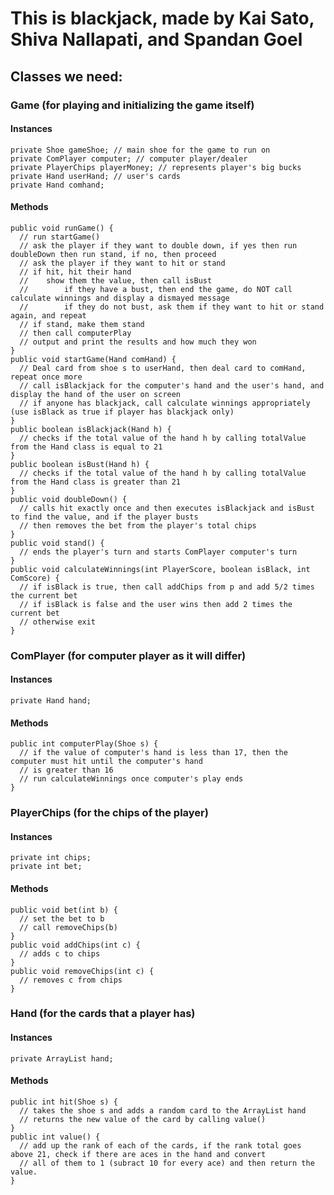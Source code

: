 # This is blackjack, made by Kai Sato, Shiva Nallapati, and Spandan Goel
## Classes we need:
### Game (for playing and initializing the game itself)
#### Instances
```
private Shoe gameShoe; // main shoe for the game to run on
private ComPlayer computer; // computer player/dealer
private PlayerChips playerMoney; // represents player's big bucks
private Hand userHand; // user's cards
private Hand comhand;
```
#### Methods
```
public void runGame() {
  // run startGame()
  // ask the player if they want to double down, if yes then run doubleDown then run stand, if no, then proceed
  // ask the player if they want to hit or stand
  // if hit, hit their hand
  //    show them the value, then call isBust
  //        if they have a bust, then end the game, do NOT call calculate winnings and display a dismayed message
  //        if they do not bust, ask them if they want to hit or stand again, and repeat
  // if stand, make them stand
  // then call computerPlay
  // output and print the results and how much they won
}
public void startGame(Hand comHand) {
  // Deal card from shoe s to userHand, then deal card to comHand, repeat once more
  // call isBlackjack for the computer's hand and the user's hand, and display the hand of the user on screen
  // if anyone has blackjack, call calculate winnings appropriately (use isBlack as true if player has blackjack only)
}
public boolean isBlackjack(Hand h) {
  // checks if the total value of the hand h by calling totalValue from the Hand class is equal to 21
}
public boolean isBust(Hand h) {
  // checks if the total value of the hand h by calling totalValue from the Hand class is greater than 21
}
public void doubleDown() {
  // calls hit exactly once and then executes isBlackjack and isBust to find the value, and if the player busts
  // then removes the bet from the player's total chips
}
public void stand() {
  // ends the player's turn and starts ComPlayer computer's turn
}
public void calculateWinnings(int PlayerScore, boolean isBlack, int ComScore) {
  // if isBlack is true, then call addChips from p and add 5/2 times the current bet
  // if isBlack is false and the user wins then add 2 times the current bet
  // otherwise exit
}
```
### ComPlayer (for computer player as it will differ)
#### Instances
```
private Hand hand;
```
#### Methods
```
public int computerPlay(Shoe s) {
  // if the value of computer's hand is less than 17, then the computer must hit until the computer's hand 
  // is greater than 16
  // run calculateWinnings once computer's play ends
}
```                 
### PlayerChips (for the chips of the player)
#### Instances
```
private int chips;
private int bet;
```
#### Methods
```
public void bet(int b) {
  // set the bet to b
  // call removeChips(b)
}
public void addChips(int c) {
  // adds c to chips
}
public void removeChips(int c) {
  // removes c from chips
}
```
### Hand (for the cards that a player has)
#### Instances
```
private ArrayList hand;
```
#### Methods
```
public int hit(Shoe s) {
  // takes the shoe s and adds a random card to the ArrayList hand
  // returns the new value of the card by calling value()
}
public int value() {
  // add up the rank of each of the cards, if the rank total goes above 21, check if there are aces in the hand and convert 
  // all of them to 1 (subract 10 for every ace) and then return the value.
}
```

                    
                   
                    
